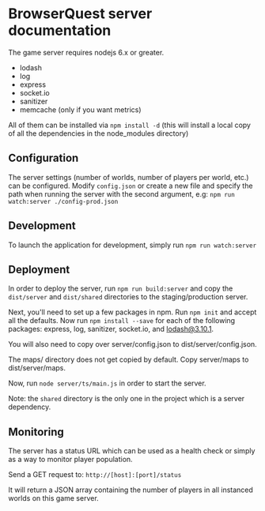 BrowserQuest server documentation
=================================

The game server requires nodejs 6.x or greater.

- lodash
- log
- express
- socket.io
- sanitizer
- memcache (only if you want metrics)

All of them can be installed via `npm install -d` (this will install a local copy of all the dependencies in the node_modules directory)


Configuration
-------------

The server settings (number of worlds, number of players per world, etc.) can be configured.
Modify `config.json` or create a new file and specify the path when running the server with the second argument, e.g: `npm run watch:server ./config-prod.json`

Development
-----------

To launch the application for development, simply run `npm run watch:server`


Deployment
----------

In order to deploy the server, run `npm run build:server` and copy the `dist/server` and `dist/shared` directories to the staging/production server.

Next, you'll need to set up a few packages in npm. Run `npm init` and accept all the defaults. Now run `npm install --save` for each of the following packages: express, log, sanitizer, socket.io, and lodash@3.10.1.

You will also need to copy over server/config.json to dist/server/config.json.

The maps/ directory does not get copied by default. Copy server/maps to dist/server/maps.

Now, run `node server/ts/main.js` in order to start the server.

Note: the `shared` directory is the only one in the project which is a server dependency.


Monitoring
----------

The server has a status URL which can be used as a health check or simply as a way to monitor player population.

Send a GET request to: `http://[host]:[port]/status`

It will return a JSON array containing the number of players in all instanced worlds on this game server.
